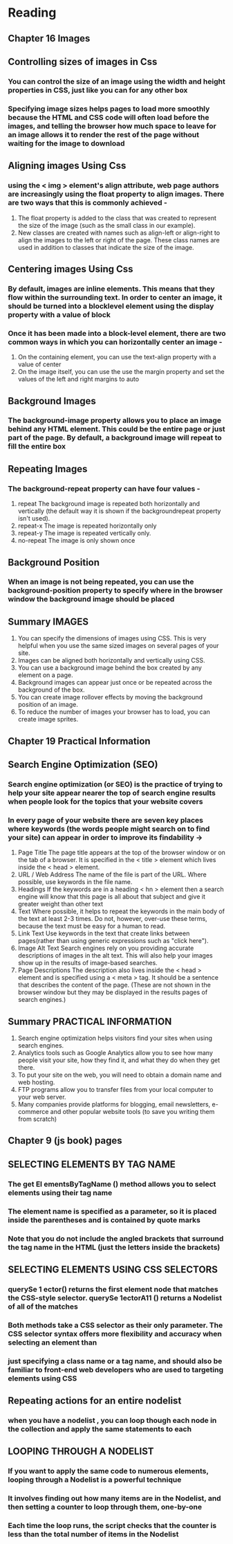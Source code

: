 # Reading

## Chapter 16 Images

## Controlling sizes of images in Css

### You can control the size of an image using the width and height properties in CSS, just like you can for any other box

### Specifying image sizes helps pages to load more smoothly because the HTML and CSS code will often load before the images, and telling the browser how much space to leave for an image allows it to render the rest of the page without waiting for the image to download

## Aligning images Using Css

### using the < img > element's align attribute, web page authors are increasingly using the float property to align images. There are two ways that this is commonly achieved -

1. The float property is added to the class that was created to represent the size of the image (such as the small class in our
example).
2. New classes are created with names such as align-left or align-right to align the images to the left or right of the page. These class names are used in addition to classes that indicate the size of the image.

## Centering images Using Css

### By default, images are inline elements. This means that they flow within the surrounding text. In order to center an image, it should be turned into a blocklevel element using the display property with a value of block

### Once it has been made into a block-level element, there are two common ways in which you can horizontally center an image -

1. On the containing element, you can use the text-align property with a value of center
2. On the image itself, you can use the use the margin property and set the values of the left and right margins to auto

## Background Images

### The background-image property allows you to place an image behind any HTML element. This could be the entire page or just part of the page. By default, a background image will repeat to fill the entire box

## Repeating Images

### The background-repeat property can have four values -

1. repeat The background image is repeated both horizontally and vertically (the default way it is shown if the backgroundrepeat property isn't used).
2. repeat-x The image is repeated horizontally only
3. repeat-y The image is repeated vertically only.
4. no-repeat The image is only shown once

## Background Position

### When an image is not being repeated, you can use the background-position property to specify where in the browser window the background image should be placed

## Summary IMAGES

1. You can specify the dimensions of images using CSS. This is very helpful when you use the same sized images on several pages of your site.
2. Images can be aligned both horizontally and vertically using CSS.
3. You can use a background image behind the box created by any element on a page.
4. Background images can appear just once or be repeated across the background of the box.
5. You can create image rollover effects by moving the background position of an image.
6. To reduce the number of images your browser has to load, you can create image sprites.

## Chapter 19 Practical Information

## Search Engine Optimization (SEO)

### Search engine optimization (or SEO) is the practice of trying to help your site appear nearer the top of search engine results when people look for the topics that your website covers

### In every page of your website there are seven key places where keywords (the words people might search on to find your site) can appear in order to improve its findability ->

1. Page Title The page title appears at the top of the browser window or on the tab of a browser. It is specified in the < title > element which lives inside the < head > element.
2. URL / Web Address The name of the file is part of the URL. Where possible, use keywords in the file name.
3. Headings If the keywords are in a heading < hn > element then a search engine will know that this page is all about that subject and give it greater weight than other text
4. Text Where possible, it helps to repeat the keywords in the main body of the text at least 2-3 times. Do not, however, over-use these terms, because the text must be easy for a human to read.
5. Link Text Use keywords in the text that create links between pages(rather than using generic expressions such as "click here").
6. Image Alt Text Search engines rely on you providing accurate descriptions of images in the alt text. This will also help your images show up in the results of image-based searches.
7. Page Descriptions The description also lives inside the < head > element and is specified using a < meta > tag. It should be a sentence that describes the content of the page. (These are not shown in the browser window but they may be displayed in the results pages of search engines.)

## Summary PRACTICAL INFORMATION

1. Search engine optimization helps visitors find your sites when using search engines.
2. Analytics tools such as Google Analytics allow you to see how many people visit your site, how they find it, and what they do when they get there.
3. To put your site on the web, you will need to obtain a domain name and web hosting.
4. FTP programs allow you to transfer files from your local computer to your web server.
5. Many companies provide platforms for blogging, email newsletters, e-commerce and other popular website tools (to save you writing them from scratch)

## Chapter 9 (js book) pages

## SELECTING ELEMENTS BY TAG NAME

### The get El ementsByTagName () method allows you to select elements using their tag name

### The element name is specified as a parameter, so it is placed inside the parentheses and is contained by quote marks

### Note that you do not include the angled brackets that surround the tag name in the HTML (just the letters inside the brackets)

## SELECTING ELEMENTS USING CSS SELECTORS

### querySe 1 ector() returns the first element node that matches the CSS-style selector. querySe 1ectorA11 () returns a Nodelist of all of the matches

### Both methods take a CSS selector as their only parameter. The CSS selector syntax offers more flexibility and accuracy when selecting an element than

### just specifying a class name or a tag name, and should also be familiar to front-end web developers who are used to targeting elements using CSS

## Repeating actions for an entire nodelist

### when you have a nodelist , you can loop though each node in the collection and apply the same statements to each

## LOOPING THROUGH A NODELIST

### If you want to apply the same code to numerous elements, looping through a Nodelist is a powerful technique

### It involves finding out how many items are in the Nodelist, and then setting a counter to loop through them, one-by-one

### Each time the loop runs, the script checks that the counter is less than the total number of items in the Nodelist
